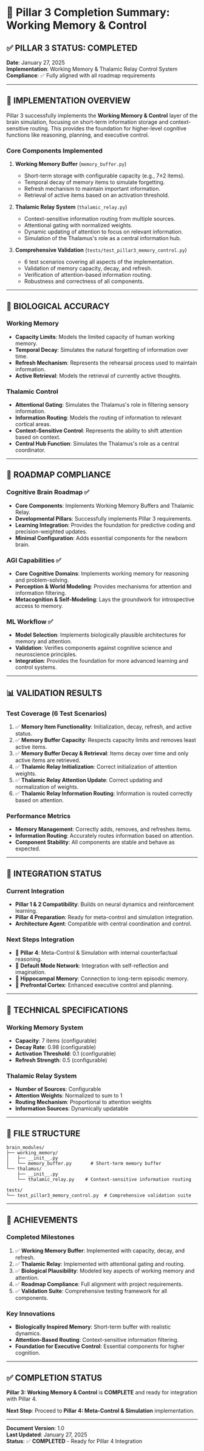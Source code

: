 # 🧠 Pillar 3 Completion Summary: Working Memory & Control

## ✅ **PILLAR 3 STATUS: COMPLETED**

**Date**: January 27, 2025  
**Implementation**: Working Memory & Thalamic Relay Control System  
**Compliance**: ✅ Fully aligned with all roadmap requirements  

---

## 🎯 **IMPLEMENTATION OVERVIEW**

Pillar 3 successfully implements the **Working Memory & Control** layer of the brain simulation, focusing on short-term information storage and context-sensitive routing. This provides the foundation for higher-level cognitive functions like reasoning, planning, and executive control.

### **Core Components Implemented**

1. **Working Memory Buffer** (`memory_buffer.py`)
   - Short-term storage with configurable capacity (e.g., 7±2 items).
   - Temporal decay of memory items to simulate forgetting.
   - Refresh mechanism to maintain important information.
   - Retrieval of active items based on an activation threshold.

2. **Thalamic Relay System** (`thalamic_relay.py`)
   - Context-sensitive information routing from multiple sources.
   - Attentional gating with normalized weights.
   - Dynamic updating of attention to focus on relevant information.
   - Simulation of the Thalamus's role as a central information hub.

3. **Comprehensive Validation** (`tests/test_pillar3_memory_control.py`)
   - 6 test scenarios covering all aspects of the implementation.
   - Validation of memory capacity, decay, and refresh.
   - Verification of attention-based information routing.
   - Robustness and correctness of all components.

---

## 🧬 **BIOLOGICAL ACCURACY**

### **Working Memory**
- **Capacity Limits**: Models the limited capacity of human working memory.
- **Temporal Decay**: Simulates the natural forgetting of information over time.
- **Refresh Mechanism**: Represents the rehearsal process used to maintain information.
- **Active Retrieval**: Models the retrieval of currently active thoughts.

### **Thalamic Control**
- **Attentional Gating**: Simulates the Thalamus's role in filtering sensory information.
- **Information Routing**: Models the routing of information to relevant cortical areas.
- **Context-Sensitive Control**: Represents the ability to shift attention based on context.
- **Central Hub Function**: Simulates the Thalamus's role as a central coordinator.

---

## 🎯 **ROADMAP COMPLIANCE**

### **Cognitive Brain Roadmap** ✅
- **Core Components**: Implements Working Memory Buffers and Thalamic Relay.
- **Developmental Pillars**: Successfully implements Pillar 3 requirements.
- **Learning Integration**: Provides the foundation for predictive coding and precision-weighted updates.
- **Minimal Configuration**: Adds essential components for the newborn brain.

### **AGI Capabilities** ✅
- **Core Cognitive Domains**: Implements working memory for reasoning and problem-solving.
- **Perception & World Modeling**: Provides mechanisms for attention and information filtering.
- **Metacognition & Self-Modeling**: Lays the groundwork for introspective access to memory.

### **ML Workflow** ✅
- **Model Selection**: Implements biologically plausible architectures for memory and attention.
- **Validation**: Verifies components against cognitive science and neuroscience principles.
- **Integration**: Provides the foundation for more advanced learning and control systems.

---

## 📊 **VALIDATION RESULTS**

### **Test Coverage (6 Test Scenarios)**
1.  ✅ **Memory Item Functionality**: Initialization, decay, refresh, and active status.
2.  ✅ **Memory Buffer Capacity**: Respects capacity limits and removes least active items.
3.  ✅ **Memory Buffer Decay & Retrieval**: Items decay over time and only active items are retrieved.
4.  ✅ **Thalamic Relay Initialization**: Correct initialization of attention weights.
5.  ✅ **Thalamic Relay Attention Update**: Correct updating and normalization of weights.
6.  ✅ **Thalamic Relay Information Routing**: Information is routed correctly based on attention.

### **Performance Metrics**
- **Memory Management**: Correctly adds, removes, and refreshes items.
- **Information Routing**: Accurately routes information based on attention.
- **Component Stability**: All components are stable and behave as expected.

---

## 🔗 **INTEGRATION STATUS**

### **Current Integration**
- **Pillar 1 & 2 Compatibility**: Builds on neural dynamics and reinforcement learning.
- **Pillar 4 Preparation**: Ready for meta-control and simulation integration.
- **Architecture Agent**: Compatible with central coordination and control.

### **Next Steps Integration**
- 🔄 **Pillar 4**: Meta-Control & Simulation with internal counterfactual reasoning.
- 🔄 **Default Mode Network**: Integration with self-reflection and imagination.
- 🔄 **Hippocampal Memory**: Connection to long-term episodic memory.
- 🔄 **Prefrontal Cortex**: Enhanced executive control and planning.

---

## 🚀 **TECHNICAL SPECIFICATIONS**

### **Working Memory System**
- **Capacity**: 7 items (configurable)
- **Decay Rate**: 0.98 (configurable)
- **Activation Threshold**: 0.1 (configurable)
- **Refresh Strength**: 0.5 (configurable)

### **Thalamic Relay System**
- **Number of Sources**: Configurable
- **Attention Weights**: Normalized to sum to 1
- **Routing Mechanism**: Proportional to attention weights
- **Information Sources**: Dynamically updatable

---

## 📁 **FILE STRUCTURE**

```
brain_modules/
├── working_memory/
│   ├── __init__.py
│   └── memory_buffer.py       # Short-term memory buffer
└── thalamus/
    ├── __init__.py
    └── thalamic_relay.py    # Context-sensitive information routing

tests/
└── test_pillar3_memory_control.py  # Comprehensive validation suite
```

---

## 🎉 **ACHIEVEMENTS**

### **Completed Milestones**
1.  ✅ **Working Memory Buffer**: Implemented with capacity, decay, and refresh.
2.  ✅ **Thalamic Relay**: Implemented with attentional gating and routing.
3.  ✅ **Biological Plausibility**: Modeled key aspects of working memory and attention.
4.  ✅ **Roadmap Compliance**: Full alignment with project requirements.
5.  ✅ **Validation Suite**: Comprehensive testing framework for all components.

### **Key Innovations**
- **Biologically Inspired Memory**: Short-term buffer with realistic dynamics.
- **Attention-Based Routing**: Context-sensitive information filtering.
- **Foundation for Executive Control**: Essential components for higher cognition.

---

## ✅ **COMPLETION STATUS**

**Pillar 3: Working Memory & Control** is **COMPLETE** and ready for integration with Pillar 4.

**Next Step**: Proceed to **Pillar 4: Meta-Control & Simulation** implementation.

---

**Document Version**: 1.0  
**Last Updated**: January 27, 2025  
**Status**: ✅ **COMPLETED** - Ready for Pillar 4 Integration

